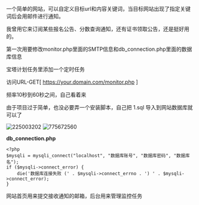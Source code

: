 一个简单的网站，可以自定义目标url和内容关键词，当目标网站出现了指定关键词后会用邮件进行通知。

我曾用它来订阅某些报名公告、分数查询通知，还有证书领取公告，还是挺好用的。

第一次用要修改monitor.php里面的SMTP信息和db_connection.php里面的数据库信息

宝塔计划任务里添加一个定时任务

访问URL-GET[ https://your.domain.com/monitor.php ]

频率10秒到60秒之间，自己看着来

由于项目过于简单，也没必要弄一个安装脚本，自己把 1.sql 导入到网站数据库就可以了

![225003202](https://i1.wp.com/minipix.pro/uploads/2024/08/31/225003202.webp)
![775672560](https://i1.wp.com/minipix.pro/uploads/2024/08/31/775672560.webp)

**db_connection.php**
```
<?php
$mysqli = mysqli_connect("localhost", "数据库账号", "数据库密码", "数据库名");
if ($mysqli->connect_error) {
    die('数据库连接失败 (' . $mysqli->connect_errno . ') ' . $mysqli->connect_error);
}
```
网站首页用来提交接收通知的邮箱，后台用来管理监控任务
